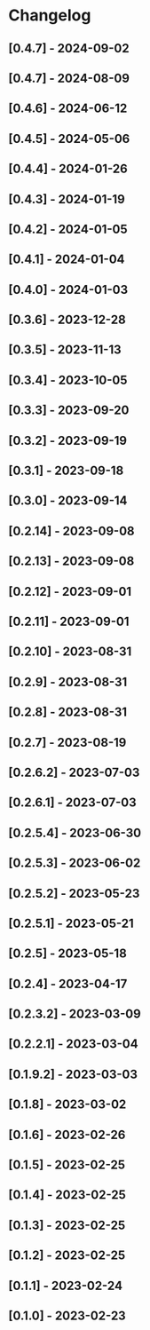 # Changelog

## [0.4.7] - 2024-09-02
## [0.4.7] - 2024-08-09
## [0.4.6] - 2024-06-12
## [0.4.5] - 2024-05-06
## [0.4.4] - 2024-01-26
## [0.4.3] - 2024-01-19
## [0.4.2] - 2024-01-05
## [0.4.1] - 2024-01-04
## [0.4.0] - 2024-01-03
## [0.3.6] - 2023-12-28
## [0.3.5] - 2023-11-13
## [0.3.4] - 2023-10-05
## [0.3.3] - 2023-09-20
## [0.3.2] - 2023-09-19
## [0.3.1] - 2023-09-18
## [0.3.0] - 2023-09-14
## [0.2.14] - 2023-09-08
## [0.2.13] - 2023-09-08
## [0.2.12] - 2023-09-01
## [0.2.11] - 2023-09-01
## [0.2.10] - 2023-08-31
## [0.2.9] - 2023-08-31
## [0.2.8] - 2023-08-31
## [0.2.7] - 2023-08-19
## [0.2.6.2] - 2023-07-03
## [0.2.6.1] - 2023-07-03
## [0.2.5.4] - 2023-06-30
## [0.2.5.3] - 2023-06-02
## [0.2.5.2] - 2023-05-23
## [0.2.5.1] - 2023-05-21
## [0.2.5] - 2023-05-18
## [0.2.4] - 2023-04-17
## [0.2.3.2] - 2023-03-09
## [0.2.2.1] - 2023-03-04
## [0.1.9.2] - 2023-03-03
## [0.1.8] - 2023-03-02
## [0.1.6] - 2023-02-26
## [0.1.5] - 2023-02-25
## [0.1.4] - 2023-02-25
## [0.1.3] - 2023-02-25
## [0.1.2] - 2023-02-25
## [0.1.1] - 2023-02-24
## [0.1.0] - 2023-02-23
